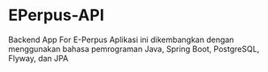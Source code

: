 # EPerpus-API
Backend App For E-Perpus
Aplikasi ini dikembangkan dengan menggunakan bahasa pemrograman Java, Spring Boot, PostgreSQL, Flyway, dan JPA
